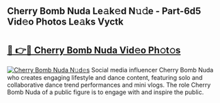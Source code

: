## Cherry Bomb Nuda Le𝚊k𝚎d N𝚞𝚍e - Part-6d5 Vid𝚎o Photos Le𝚊ks Vyctk

# <h2><a href="http://fbg5os.evod.top/?m=Cherry+Bomb+Nuda">🔗 👉🔴 Cherry Bomb Nuda Vid𝚎o Ph𝚘t𝚘s</a></h2>

[![Cherry Bomb Nuda N𝚞d𝚎s](https://i.imgur.com/8V9OHl7.gif)](http://fbg5os.evod.top/?m=Cherry+Bomb+Nuda)
Social media influencer Cherry Bomb Nuda who creates engaging lifestyle and dance content, featuring solo and collaborative dance trend performances and mini vlogs. The role Cherry Bomb Nuda of a public figure is to engage with and inspire the public. 
